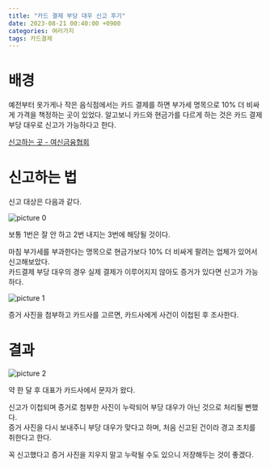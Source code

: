 ```yaml
---
title: "카드 결제 부당 대우 신고 후기"
date: 2023-08-21 00:40:00 +0900
categories: 여러가지
tags: 카드결제
---
```

# 배경

예전부터 옷가게나 작은 음식점에서는 카드 결제를 하면 부가세 명목으로 10% 더 비싸게 가격을 책정하는 곳이 있었다. 알고보니 카드와 현금가를 다르게 하는 것은 카드 결제 부당 대우로 신고가 가능하다고 한다.

[신고하는 곳 - 여신금융협회](https://customer.crefia.or.kr/common/forward.xx?url=/customer/receipt/receiptInjustice/receiptInjusticeJoinSummary)

# 신고하는 법

신고 대상은 다음과 같다.

![picture 0](https://i.imgur.com/7VSWjeu.png)  

보통 1번은 잘 안 하고 2번 내지는 3번에 해당될 것이다.

마침 부가세를 부과한다는 명목으로 현금가보다 10% 더 비싸게 팔려는 업체가 있어서 신고해보았다.  
카드결제 부당 대우의 경우 실제 결제가 이루어지지 않아도 증거가 있다면 신고가 가능하다.

![picture 1](https://i.imgur.com/mBrA59W.png)  

증거 사진을 첨부하고 카드사를 고르면, 카드사에게 사건이 이첩된 후 조사한다.

# 결과

![picture 2](https://i.imgur.com/Hh6TtPA.jpg)  

약 한 달 후 대표가 카드사에서 문자가 왔다.  

신고가 이첩되며 증거로 첨부한 사진이 누락되어 부당 대우가 아닌 것으로 처리될 뻔했다.  
증거 사진을 다시 보내주니 부당 대우가 맞다고 하며, 처음 신고된 건이라 경고 조치를 취한다고 한다.

꼭 신고했다고 증거 사진을 지우지 말고 누락될 수도 있으니 저장해두는 것이 좋겠다.